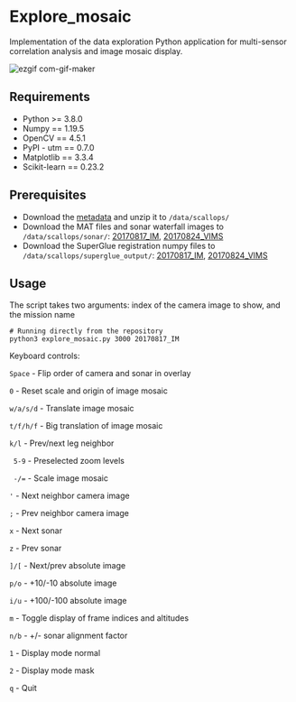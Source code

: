 # Explore_mosaic
Implementation of the data exploration Python application for multi-sensor correlation analysis and image mosaic display.

![ezgif com-gif-maker](https://user-images.githubusercontent.com/17483097/149989862-9b6159aa-95ce-44e5-acec-6c43da59676a.gif)


## Requirements
* Python >= 3.8.0
* Numpy == 1.19.5
* OpenCV == 4.5.1
* PyPI - utm == 0.7.0
* Matplotlib == 3.3.4
* Scikit-learn == 0.23.2

## Prerequisites
* Download the [metadata](https://drive.google.com/file/d/1fULGE1w_DcB7MA02JcIy0g7kYwiC5z08/view?usp=sharing) and unzip it to ```/data/scallops/```
* Download the MAT files and sonar waterfall images to ```/data/scallops/sonar/```: [20170817_IM](https://drive.google.com/file/d/1peYBaSDPaXbjzY8LGifPp7zFOTS0LuDT/view?usp=sharing), [20170824_VIMS](https://drive.google.com/file/d/1kI-XUpiXqlpDrh_XJg1Bq9aZnUj6CvSv/view?usp=sharing)
* Download the SuperGlue registration numpy files to ```/data/scallops/superglue_output/```: [20170817_IM](https://drive.google.com/file/d/1f2f9vOWJVlyf9FIP1pSm-dsCn-AqScX5/view?usp=sharing), [20170824_VIMS](https://drive.google.com/file/d/1WAKyMJhuBSrxGlUDwYp3ASA6bkOZzhVl/view?usp=sharing)

## Usage
The script takes two arguments: index of the camera image to show, and the mission name
```
# Running directly from the repository
python3 explore_mosaic.py 3000 20170817_IM
```

Keyboard controls: 

```Space```   - Flip order of camera and sonar in overlay

```0```       - Reset scale and origin of image mosaic

```w/a/s/d```	-	Translate image mosaic


```t/f/h/f```	- Big translation of image mosaic

```k/l```		  - Prev/next leg neighbor

```	5-9```		- Preselected zoom levels

```	-/=```		- Scale image mosaic

```'```	 		  - Next neighbor camera image

```;```			  - Prev neighbor camera image

```x```		    - Next sonar

```z```			  - Prev sonar

```]/[```			- Next/prev absolute image

```p/o```			- +10/-10 absolute image 

```i/u```			- +100/-100 absolute image

```m```			- Toggle display of frame indices and altitudes

```n/b```		- +/- sonar alignment factor

```1```		- Display mode normal

```2```		- Display mode mask

```q```		- Quit
```
